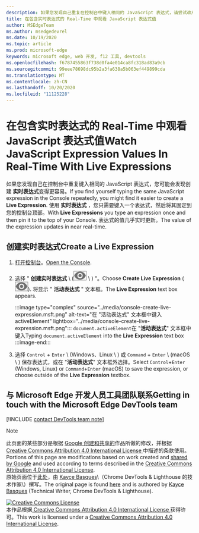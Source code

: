 ```yaml
---
description: 如果您发现自己重复在控制台中键入相同的 JavaScript 表达式，请尝试改用实时表达式。
title: 在包含实时表达式的 Real-Time 中观看 JavaScript 表达式值
author: MSEdgeTeam
ms.author: msedgedevrel
ms.date: 10/19/2020
ms.topic: article
ms.prod: microsoft-edge
keywords: microsoft edge, web 开发, f12 工具, devtools
ms.openlocfilehash: f6787455863f738d0fa4e014ca8fc318ad83a9cb
ms.sourcegitcommit: 99eee78698dc95b2a3fa638a5b063ef449899cda
ms.translationtype: MT
ms.contentlocale: zh-CN
ms.lasthandoff: 10/20/2020
ms.locfileid: "11125228"
---
```

<!-- Copyright Kayce Basques 

   Licensed under the Apache License, Version 2.0 (the "License");
   you may not use this file except in compliance with the License.
   You may obtain a copy of the License at

       https://www.apache.org/licenses/LICENSE-2.0

   Unless required by applicable law or agreed to in writing, software
   distributed under the License is distributed on an "AS IS" BASIS,
   WITHOUT WARRANTIES OR CONDITIONS OF ANY KIND, either express or implied.
   See the License for the specific language governing permissions and
   limitations under the License.  -->

# <span data-ttu-id="477fb-104">在包含实时表达式的 Real-Time 中观看 JavaScript 表达式值</span><span class="sxs-lookup"><span data-stu-id="477fb-104">Watch JavaScript Expression Values In Real-Time With Live Expressions</span></span>  

<span data-ttu-id="477fb-105">如果您发现自己在控制台中重复键入相同的 JavaScript 表达式，您可能会发现创建 **实时表达式**变得更容易。</span><span class="sxs-lookup"><span data-stu-id="477fb-105">If you find yourself typing the same JavaScript expression in the Console repeatedly, you might find it easier to create a **Live Expression**.</span></span>  <span data-ttu-id="477fb-106">使用 **实时表达式** ，您只需要键入一个表达式，然后将其固定到您的控制台顶部。</span><span class="sxs-lookup"><span data-stu-id="477fb-106">With **Live Expressions** you type an expression once and then pin it to the top of your Console.</span></span>  <span data-ttu-id="477fb-107">表达式的值几乎实时更新。</span><span class="sxs-lookup"><span data-stu-id="477fb-107">The value of the expression updates in near real-time.</span></span>  

## <span data-ttu-id="477fb-108">创建实时表达式</span><span class="sxs-lookup"><span data-stu-id="477fb-108">Create a Live Expression</span></span>  

1.  <span data-ttu-id="477fb-109">[打开控制台][DevToolsConsoleReferenceOpenConsole]。</span><span class="sxs-lookup"><span data-stu-id="477fb-109">[Open the Console][DevToolsConsoleReferenceOpenConsole].</span></span>  
1.  <span data-ttu-id="477fb-110">选择 " **创建实时表达式** \ (![ 创建实时表达式 ][ImageCreateLiveExpressionIcon] \ ) "。</span><span class="sxs-lookup"><span data-stu-id="477fb-110">Choose **Create Live Expression** \(![Create Live Expression][ImageCreateLiveExpressionIcon]\).</span></span>  <span data-ttu-id="477fb-111">将显示 " **活动表达式** " 文本框。</span><span class="sxs-lookup"><span data-stu-id="477fb-111">The **Live Expression** text box appears.</span></span>  
    
    :::image type="complex" source="../media/console-create-live-expression.msft.png" alt-text="在 &quot;活动表达式&quot; 文本框中键入 activeElement" lightbox="../media/console-create-live-expression.msft.png":::
       <span data-ttu-id="477fb-113">`document.activeElement`在 "**活动表达式**" 文本框中键入</span><span class="sxs-lookup"><span data-stu-id="477fb-113">Typing `document.activeElement` into the **Live Expression** text box</span></span>  
    :::image-end:::  
    
1.  <span data-ttu-id="477fb-114">选择 `Control` + `Enter` \ (Windows、Linux \ ) 或 `Command` + `Enter` \ (macOS \ ) 保存表达式，或在 "**活动表达式**" 文本框外选择。</span><span class="sxs-lookup"><span data-stu-id="477fb-114">Select `Control`+`Enter` \(Windows, Linux\) or `Command`+`Enter` \(macOS\) to save the expression, or choose outside of the **Live Expression** textbox.</span></span>  

## <span data-ttu-id="477fb-115">与 Microsoft Edge 开发人员工具团队联系</span><span class="sxs-lookup"><span data-stu-id="477fb-115">Getting in touch with the Microsoft Edge DevTools team</span></span>  

[!INCLUDE [contact DevTools team note](../includes/contact-devtools-team-note.md)]  

<!-- image links -->  

[ImageCreateLiveExpressionIcon]: ../media/create-live-expression-icon.msft.png  

<!-- links -->  

[DevToolsConsoleReferenceOpenConsole]: ./reference.md#open-the-console "打开控制台-控制台参考 |Microsoft 文档"  

> [!NOTE]
> <span data-ttu-id="477fb-117">此页面的某些部分是根据 [Google 创建和共享的][GoogleSitePolicies]作品所做的修改，并根据[ Creative Commons Attribution 4.0 International License ][CCA4IL]中描述的条款使用。</span><span class="sxs-lookup"><span data-stu-id="477fb-117">Portions of this page are modifications based on work created and [shared by Google][GoogleSitePolicies] and used according to terms described in the [Creative Commons Attribution 4.0 International License][CCA4IL].</span></span>  
> <span data-ttu-id="477fb-118">原始页面位于[此处](https://developers.google.com/web/tools/chrome-devtools/console/live-expressions)，由 [Kayce Basques][KayceBasques]\（Chrome DevTools \& Lighthouse 的技术作家\）撰写。</span><span class="sxs-lookup"><span data-stu-id="477fb-118">The original page is found [here](https://developers.google.com/web/tools/chrome-devtools/console/live-expressions) and is authored by [Kayce Basques][KayceBasques] \(Technical Writer, Chrome DevTools \& Lighthouse\).</span></span>  

[![Creative Commons License][CCby4Image]][CCA4IL]  
<span data-ttu-id="477fb-120">本作品根据[ Creative Commons Attribution 4.0 International License ][CCA4IL]获得许可。</span><span class="sxs-lookup"><span data-stu-id="477fb-120">This work is licensed under a [Creative Commons Attribution 4.0 International License][CCA4IL].</span></span>  

[CCA4IL]: https://creativecommons.org/licenses/by/4.0  
[CCby4Image]: https://i.creativecommons.org/l/by/4.0/88x31.png  
[GoogleSitePolicies]: https://developers.google.com/terms/site-policies  
[KayceBasques]: https://developers.google.com/web/resources/contributors/kaycebasques  
